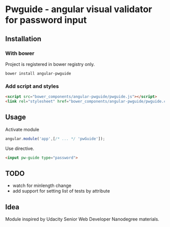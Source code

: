 # Pwguide - angular visual validator for password input

## Installation

### With bower

Project is registered in bower registry only.

`bower install angular-pwguide`

### Add script and styles

```html
<script src="bower_components/angular-pwguide/pwguide.js"></script>
<link rel="stylesheet" href="bower_components/angular-pwguide/pwguide.css" />
```

## Usage

Activate module
```javascript
angular.module('app',[/* ... */ 'pwGuide']);
```

Use directive.

```html
<input pw-guide type="password">
```

## TODO

* watch for minlength change
* add support for setting list of tests by attribute

## Idea

Module inspired by Udacity Senior Web Developer Nanodegree materials.
